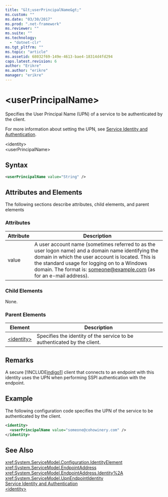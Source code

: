 ```yaml
---
title: "&lt;userPrincipalName&gt;"
ms.custom: ""
ms.date: "03/30/2017"
ms.prod: ".net-framework"
ms.reviewer: ""
ms.suite: ""
ms.technology: 
  - "dotnet-clr"
ms.tgt_pltfrm: ""
ms.topic: "article"
ms.assetid: 68032f69-149e-4613-bae4-18314d4fd294
caps.latest.revision: 6
author: "Erikre"
ms.author: "erikre"
manager: "erikre"
---
```

# &lt;userPrincipalName&gt;
Specifies the User Principal Name (UPN) of a service to be authenticated by the client.  
  
 For more information about setting the UPN, see [Service Identity and Authentication](../../../../../docs/framework/wcf/feature-details/service-identity-and-authentication.md).  
  
\<identity>  
\<userPrincipalName>  
  
## Syntax  
  
```xml  
<userPrincipalName value="String" />  
```  
  
## Attributes and Elements  
 The following sections describe attributes, child elements, and parent elements  
  
### Attributes  
  
|Attribute|Description|  
|---------------|-----------------|  
|value|A user account name (sometimes referred to as the user logon name) and a domain name identifying the domain in which the user account is located. This is the standard usage for logging on to a Windows domain. The format is: someone@example.com (as for an e-mail address).|  
  
### Child Elements  
 None.  
  
### Parent Elements  
  
|Element|Description|  
|-------------|-----------------|  
|[\<identity>](../../../../../docs/framework/configure-apps/file-schema/wcf/identity.md)|Specifies the identity of the service to be authenticated by the client.|  
  
## Remarks  
 A secure [!INCLUDE[indigo1](../../../../../includes/indigo1-md.md)] client that connects to an endpoint with this identity uses the UPN when performing SSPI authentication with the endpoint.  
  
## Example  
 The following configuration code specifies the UPN of the service to be authenticated by the client.  
  
```xml  
<identity>  
  <userPrincipalName value="someone@cohowinery.com" />  
</identity>  
```  
  
## See Also  
 <xref:System.ServiceModel.Configuration.IdentityElement>   
 <xref:System.ServiceModel.EndpointAddress>   
 <xref:System.ServiceModel.EndpointAddress.Identity%2A>   
 <xref:System.ServiceModel.UpnEndpointIdentity>   
 [Service Identity and Authentication](../../../../../docs/framework/wcf/feature-details/service-identity-and-authentication.md)   
 [\<identity>](../../../../../docs/framework/configure-apps/file-schema/wcf/identity.md)
